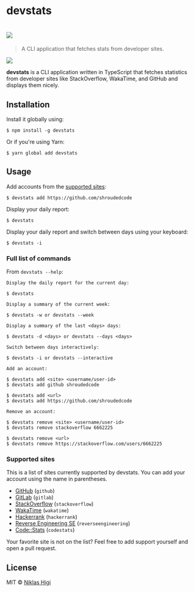 # devstats

# ![](https://user-images.githubusercontent.com/29176678/44999492-f17d4a80-afbd-11e8-965d-feb70142ac01.png)

> A CLI application that fetches stats from developer sites.

[![][npm-badge]][npm-link]

**devstats** is a CLI application written in TypeScript that fetches statistics from developer sites like StackOverflow, WakaTime, and GitHub and displays them nicely.

## Installation

Install it globally using:

```console
$ npm install -g devstats
```

Or if you're using Yarn:

```console
$ yarn global add devstats
```

## Usage

Add accounts from the [supported sites](#supported-sites):

```console
$ devstats add https://github.com/shroudedcode
```

Display your daily report:

```console
$ devstats
```

Display your daily report and switch between days using your keyboard:

```console
$ devstats -i
```

### Full list of commands

From `devstats --help`:

```console
Display the daily report for the current day:

$ devstats

Display a summary of the current week:

$ devstats -w or devstats --week

Display a summary of the last <days> days:

$ devstats -d <days> or devstats --days <days>

Switch between days interactively:

$ devstats -i or devstats --interactive

Add an account:

$ devstats add <site> <username/user-id>
$ devstats add github shroudedcode

$ devstats add <url>
$ devstats add https://github.com/shroudedcode

Remove an account:

$ devstats remove <site> <username/user-id>
$ devstats remove stackoverflow 6662225

$ devstats remove <url>
$ devstats remove https://stackoverflow.com/users/6662225
```

### Supported sites

This is a list of sites currently supported by devstats. You can add your account using the name in parentheses.

- [GitHub](https://github.com) (`github`)
- [GitLab](https://gitlab.com) (`gitlab`)
- [StackOverflow](https://stackoverflow.com) (`stackoverflow`)
- [WakaTime](https://wakatime.com) (`wakatime`)
- [Hackerrank](https://hackerrank.com) (`hackerrank`)
- [Reverse Engineering SE](https://reverseengineering.stackexchange.com) (`reverseengineering`)
- [Code::Stats](https://codestats.net) (`codestats`)

Your favorite site is not on the list? Feel free to add support yourself and open a pull request.

## License

MIT © [Niklas Higi](https://shroudedcode.com)

[npm-link]: https://www.npmjs.com/package/devstats
[npm-badge]: https://img.shields.io/npm/v/devstats.svg?style=flat-square
